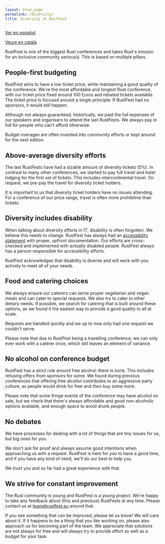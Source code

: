 ```yaml
---
layout: blue_page
permalink: /diversity/
title: Diversity at RustFest
---
```


[Ver en español](/diversity/es/)

[Veure en català](/diversity/ca/)

RustFest is one of the biggest Rust conferences and takes Rust's mission for an inclusive community seriously. This is based on multiple pillars.

## People-first budgeting

RustFest aims to have a low ticket price, while maintaining a good quality of the conference. We're the most affordable and longest Rust conference, with our ticket price fixed around 100 Euros and rebated tickets available. The ticket price is focused around a single principle: If RustFest had no sponsors, it would still happen.

Although not always guaranteed, historically, we paid the full expenses of our speakers and organisers to attend the last RustFests. We always pay in full for people who can't afford otherwise.

Budget overages are often invested into community efforts or kept around for the next edition.

## Above-average diversity efforts

The last RustFests have had a sizable amount of diversity tickets (5%). In contrast to many other conferences, we started to pay full travel and hotel lodging for the first set of tickets. This includes intercontinental travel. On request, we pre-pay the travel for diversity ticket holders.

It is important to us that diversity ticket holders have no issues attending. For a conference of our price range, travel is often more prohibitive than tickets.

## Diversity includes disability

When talking about diversity efforts in IT, disability is often forgotten. We believe this needs to change. RustFest has always had an [accessibility statement](/accessibility/) with proper, upfront documentation. Our efforts are cross-checked and implemented with actually disabled people. RustFest always has a person responsible for accessibility efforts.

RustFest acknowledges that disability is diverse and will work with you actively to meet all of your needs. 

## Food and catering choices

We always ensure our caterers can serve proper vegetarian and vegan meals and can cater to special requests. We also try to cater to other dietary needs. If possible, we search for catering that is built around these options, as we found it the easiest way to provide a good quality to all at scale.

Requests are handled quickly and we up to now only had one request we couldn't serve.

Please note that due to RustFest being a travelling conference, we can only ever work with a caterer once, which still leaves an element of variance.

## No alcohol on conference budget

RustFest has a strict rule around free alcohol: there is none. This includes refusing offers from sponsors for some. We found during previous conferences that offering free alcohol contributes to an aggressive party culture, as people would drink for free and _then_ buy some more.

Please note that some fringe events of the conference may have alcohol on sale, but we check that there's always affordable and good non-alcoholic options available, and enough space to avoid drunk people.

## No debates

We have processes for dealing with a lot of things that are tiny issues for us, but big ones for you.

We don't ask for proof and always assume good intentions when approaching us with a request. RustFest is here for _you_ to have a good time, and if you have any kind of need, we'll do our best to help you.

We trust you and so far had a great experience with that.

## We strive for constant improvement

The Rust community is young and RustFest is a young project. We're happy to take any feedback about (this and previous) RustFests at any time. Please contact us at [team@rustfest.eu](mailto:team@rustfest.eu) around that.

If you see something that can be improved, please let us know! We will care about it. If it happens to be a thing that you _like_ working on, please also approach us for becoming part of the team. We appreciate that solutions are not always for free and will always try to provide effort as well as a budget for your task.
